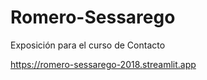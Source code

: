 # Romero-Sessarego
Exposición para el curso de Contacto

https://romero-sessarego-2018.streamlit.app
